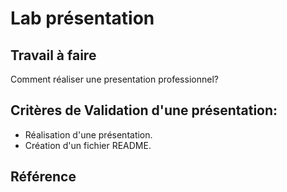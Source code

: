 # Lab présentation 

## Travail à faire 

Comment réaliser une presentation professionnel?

## Critères de Validation d'une présentation:
- Réalisation d'une présentation.
- Création d'un fichier README.       

## Référence

